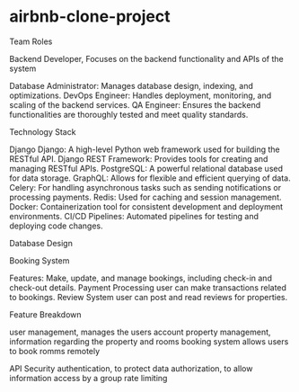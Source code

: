 # airbnb-clone-project
Team Roles

Backend Developer, 
Focuses on the backend functionality and APIs of the system

Database Administrator: Manages database design, indexing, and optimizations.
DevOps Engineer: Handles deployment, monitoring, and scaling of the backend services.
QA Engineer: Ensures the backend functionalities are thoroughly tested and meet quality standards.

Technology Stack

Django
Django: A high-level Python web framework used for building the RESTful API.
Django REST Framework: Provides tools for creating and managing RESTful APIs.
PostgreSQL: A powerful relational database used for data storage.
GraphQL: Allows for flexible and efficient querying of data.
Celery: For handling asynchronous tasks such as sending notifications or processing payments.
Redis: Used for caching and session management.
Docker: Containerization tool for consistent development and deployment environments.
CI/CD Pipelines: Automated pipelines for testing and deploying code changes.

Database Design

Booking System

Features: Make, update, and manage bookings, including check-in and check-out details.
Payment Processing
user can make transactions related to bookings.
Review System
user can post and read reviews for properties.

Feature Breakdown

user management, 
manages the users account 
property management, 
information regarding the property and rooms
booking system
allows users to book romms remotely 

API Security
authentication, 
to protect data
authorization,
to allow information access by a group
 rate limiting
 

